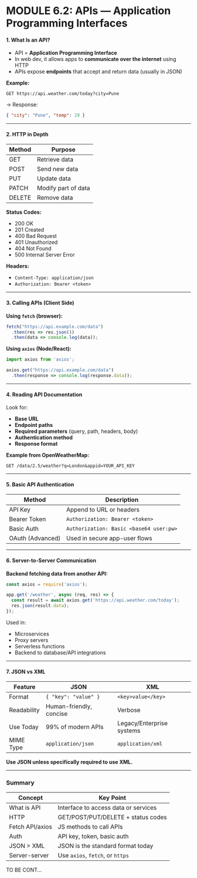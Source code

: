 # MODULE 6.2: APIs — Application Programming Interfaces

#### 1. What Is an API?

* API = **Application Programming Interface**
* In web dev, it allows apps to **communicate over the internet** using HTTP
* APIs expose **endpoints** that accept and return data (usually in JSON)

**Example:**

```
GET https://api.weather.com/today?city=Pune
```

→ Response:

```json
{ "city": "Pune", "temp": 29 }
```

---

#### 2. HTTP in Depth

| Method | Purpose             |
| ------ | ------------------- |
| GET    | Retrieve data       |
| POST   | Send new data       |
| PUT    | Update data         |
| PATCH  | Modify part of data |
| DELETE | Remove data         |

**Status Codes:**

* 200 OK
* 201 Created
* 400 Bad Request
* 401 Unauthorized
* 404 Not Found
* 500 Internal Server Error

**Headers:**

* `Content-Type: application/json`
* `Authorization: Bearer <token>`

---

#### 3. Calling APIs (Client Side)

**Using `fetch` (browser):**

```js
fetch("https://api.example.com/data")
  .then(res => res.json())
  .then(data => console.log(data));
```

**Using `axios` (Node/React):**

```js
import axios from 'axios';

axios.get("https://api.example.com/data")
  .then(response => console.log(response.data));
```

---

#### 4. Reading API Documentation

Look for:

* **Base URL**
* **Endpoint paths**
* **Required parameters** (query, path, headers, body)
* **Authentication method**
* **Response format**

**Example from OpenWeatherMap:**

```http
GET /data/2.5/weather?q=London&appid=YOUR_API_KEY
```

---

#### 5. Basic API Authentication

| Method           | Description                             |
| ---------------- | --------------------------------------- |
| API Key          | Append to URL or headers                |
| Bearer Token     | `Authorization: Bearer <token>`         |
| Basic Auth       | `Authorization: Basic <base64 user:pw>` |
| OAuth (Advanced) | Used in secure app-user flows           |

---

#### 6. Server-to-Server Communication

**Backend fetching data from another API:**

```js
const axios = require('axios');

app.get('/weather', async (req, res) => {
  const result = await axios.get('https://api.weather.com/today');
  res.json(result.data);
});
```

Used in:

* Microservices
* Proxy servers
* Serverless functions
* Backend to database/API integrations

---

#### 7. JSON vs XML

| Feature     | JSON                    | XML                       |
| ----------- | ----------------------- | ------------------------- |
| Format      | `{ "key": "value" }`    | `<key>value</key>`        |
| Readability | Human-friendly, concise | Verbose                   |
| Use Today   | 99% of modern APIs      | Legacy/Enterprise systems |
| MIME Type   | `application/json`      | `application/xml`         |

**Use JSON unless specifically required to use XML.**

---

### Summary

| Concept         | Key Point                            |
| --------------- | ------------------------------------ |
| What is API     | Interface to access data or services |
| HTTP            | GET/POST/PUT/DELETE + status codes   |
| Fetch API/axios | JS methods to call APIs              |
| Auth            | API key, token, basic auth           |
| JSON > XML      | JSON is the standard format today    |
| Server-server   | Use `axios`, `fetch`, or `https`     |

<footer> TO BE CONT...</footer>
